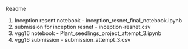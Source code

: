 Readme

1. Inception resent notebook - inception_resnet_final_notebook.ipynb
2. submission for inception resnet - inception-resnet.csv
3. vgg16 notebook - Plant_seedlings_project_attempt_3.ipynb
4. vgg16 submission - submission_attempt_3.csv
